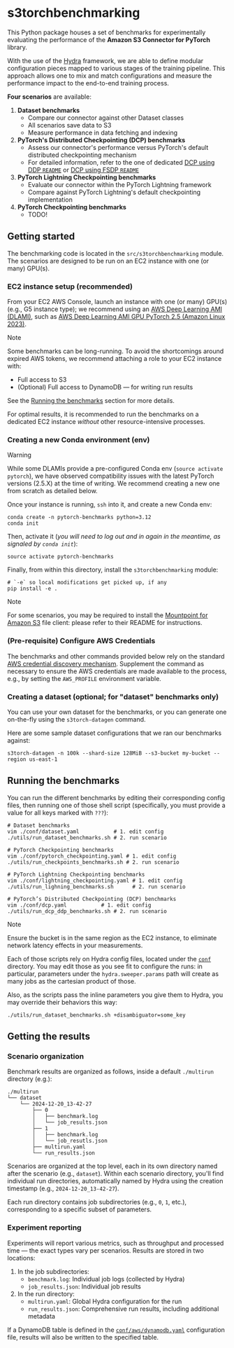 # s3torchbenchmarking

This Python package houses a set of benchmarks for experimentally evaluating the performance of
the **Amazon S3 Connector for PyTorch** library.

With the use of the [Hydra](https://hydra.cc/) framework, we are able to define modular configuration pieces mapped to
various stages of the training pipeline. This approach allows one to mix and match configurations and measure the
performance impact to the end-to-end training process.

**Four scenarios** are available:

1. **Dataset benchmarks**
    - Compare our connector against other Dataset classes
    - All scenarios save data to S3
    - Measure performance in data fetching and indexing
2. **PyTorch's Distributed Checkpointing (DCP) benchmarks**
    - Assess our connector's performance versus PyTorch's default distributed checkpointing mechanism
    - For detailed information, refer to the one of dedicated [DCP using DDP `README`](src/s3torchbenchmarking/dcp_ddp/README.md)
or [DCP using FSDP `README`](src/s3torchbenchmarking/dcp_fsdp/README.md)
3. **PyTorch Lightning Checkpointing benchmarks**
    - Evaluate our connector within the PyTorch Lightning framework
    - Compare against PyTorch Lightning's default checkpointing implementation
4. **PyTorch Checkpointing benchmarks**
    - TODO!

## Getting started

The benchmarking code is located in the `src/s3torchbenchmarking` module. The scenarios are designed to be run on an EC2
instance with one (or many) GPU(s).

### EC2 instance setup (recommended)

From your EC2 AWS Console, launch an instance with one (or many) GPU(s) (e.g., G5 instance type); we recommend using
an [AWS Deep Learning AMI (DLAMI)][dlami], such
as [AWS Deep Learning AMI GPU PyTorch 2.5 (Amazon Linux 2023)][dlami-pytorch].

> [!NOTE]
> Some benchmarks can be long-running. To avoid the shortcomings around expired AWS tokens, we recommend attaching a
> role to your EC2 instance with:
>
> - Full access to S3
> - (Optional) Full access to DynamoDB — for writing run results
>
> See the [Running the benchmarks](#running-the-benchmarks) section for more details.

For optimal results, it is recommended to run the benchmarks on a dedicated EC2 instance _without_ other
resource-intensive processes.

### Creating a new Conda environment (env)

> [!WARNING]
> While some DLAMIs provide a pre-configured Conda env (`source activate pytorch`), we have observed compatibility
> issues with the latest PyTorch versions (2.5.X) at the time of writing. We recommend creating a new one from scratch
> as detailed below.

Once your instance is running, `ssh` into it, and create a new Conda env:

```shell
conda create -n pytorch-benchmarks python=3.12
conda init
```

Then, activate it (_you will need to log out and in again in the meantime, as signaled by `conda init`_):

```shell
source activate pytorch-benchmarks
```

Finally, from within this directory, install the `s3torchbenchmarking` module:

```shell
# `-e` so local modifications get picked up, if any
pip install -e .
```

> [!NOTE]
> For some scenarios, you may be required to install the [Mountpoint for Amazon S3][mountpoint-s3] file client: please
> refer to their README for instructions.

### (Pre-requisite) Configure AWS Credentials

The benchmarks and other commands provided below rely on the standard [AWS credential discovery mechanism][credentials].
Supplement the command as necessary to ensure the AWS credentials are made available to the process, e.g., by setting
the `AWS_PROFILE` environment variable.

### Creating a dataset (optional; for "dataset" benchmarks only)

You can use your own dataset for the benchmarks, or you can generate one on-the-fly using the `s3torch-datagen` command.

Here are some sample dataset configurations that we ran our benchmarks against:

```shell
s3torch-datagen -n 100k --shard-size 128MiB --s3-bucket my-bucket --region us-east-1
```

## Running the benchmarks

You can run the different benchmarks by editing their corresponding config files, then running one of those shell
script (specifically, you must provide a value for all keys marked with `???`):

```shell
# Dataset benchmarks
vim ./conf/dataset.yaml           # 1. edit config
./utils/run_dataset_benchmarks.sh # 2. run scenario

# PyTorch Checkpointing benchmarks
vim ./conf/pytorch_checkpointing.yaml # 1. edit config
./utils/run_checkpoints_benchmarks.sh # 2. run scenario

# PyTorch Lightning Checkpointing benchmarks
vim ./conf/lightning_checkpointing.yaml # 1. edit config
./utils/run_lighning_benchmarks.sh      # 2. run scenario

# PyTorch’s Distributed Checkpointing (DCP) benchmarks
vim ./conf/dcp.yaml           # 1. edit config
./utils/run_dcp_ddp_benchmarks.sh # 2. run scenario
```

> [!NOTE]
> Ensure the bucket is in the same region as the EC2 instance, to eliminate network latency effects in your
> measurements.

Each of those scripts rely on Hydra config files, located under the [`conf`](conf) directory. You may edit those as you
see fit to configure the runs: in particular, parameters under the `hydra.sweeper.params` path will create as many jobs
as the cartesian product of those.

Also, as the scripts pass the inline parameters you give them to Hydra, you may override their behaviors this way:

```shell
./utils/run_dataset_benchmarks.sh +disambiguator=some_key
```

## Getting the results

### Scenario organization

Benchmark results are organized as follows, inside a default `./multirun` directory (e.g.):

```
./multirun
└── dataset
    └── 2024-12-20_13-42-27
        ├── 0
        │   ├── benchmark.log
        │   └── job_results.json
        ├── 1
        │   ├── benchmark.log
        │   └── job_resutls.json
        ├── multirun.yaml
        └── run_results.json
```

Scenarios are organized at the top level, each in its own directory named after the scenario (e.g., `dataset`). Within
each scenario directory, you'll find individual run directories, automatically named by Hydra using the creation
timestamp (e.g., `2024-12-20_13-42-27`).

Each run directory contains job subdirectories (e.g., `0`, `1`, etc.), corresponding to a specific subset of parameters.

### Experiment reporting

Experiments will report various metrics, such as throughput and processed time — the exact types vary per scenarios.
Results are stored in two locations:

1. In the job subdirectories:
    - `benchmark.log`: Individual job logs (collected by Hydra)
    - `job_results.json`: Individual job results
2. In the run directory:
    - `multirun.yaml`: Global Hydra configuration for the run
    - `run_results.json`: Comprehensive run results, including additional metadata

If a DynamoDB table is defined in the [`conf/aws/dynamodb.yaml`](conf/aws/dynamodb.yaml) configuration file, results
will also be written to the specified table.

[dlami]: https://docs.aws.amazon.com/dlami/

[dlami-pytorch]: https://aws.amazon.com/releasenotes/aws-deep-learning-ami-gpu-pytorch-2-5-amazon-linux-2023/

[mountpoint-s3]: https://github.com/awslabs/mountpoint-s3/tree/main

[credentials]: https://docs.aws.amazon.com/cli/latest/userguide/cli-configure-files.html

[hydra-overrides]: https://hydra.cc/docs/advanced/override_grammar/basic/

